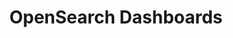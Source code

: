 ---
role: ui
title: OpenSearch Dashboards
artifact_id: opensearch-dashboards
architecture: arm64
platform: linux
type: rpm
artifact_url: https://artifacts.opensearch.org/releases/bundle/opensearch-dashboards/2.14.0/opensearch-dashboards-2.14.0-linux-arm64.rpm
version: 2.14.0
category: opensearch-dashboards
slug: opensearch-dashboards-2.14.0-linux-arm64-rpm
signature: https://artifacts.opensearch.org/releases/bundle/opensearch-dashboards/2.14.0/opensearch-dashboards-2.14.0-linux-arm64.rpm.sig
guide: https://opensearch.org/docs/latest/opensearch/install/rpm
---